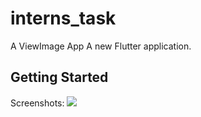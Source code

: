 # interns_task
A ViewImage App
A new Flutter application.

## Getting Started

Screenshots:
![](welcome_screen.jpeg)
